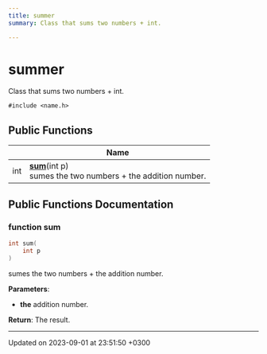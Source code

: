 ```yaml
---
title: summer
summary: Class that sums two numbers + int. 

---
```


# summer



Class that sums two numbers + int. 


`#include <name.h>`

## Public Functions

|                | Name           |
| -------------- | -------------- |
| int | **[sum](Classes/classsummer.md#function-sum)**(int p)<br>sumes the two numbers + the addition number.  |

## Public Functions Documentation

### function sum

```cpp
int sum(
    int p
)
```

sumes the two numbers + the addition number. 

**Parameters**: 

  * **the** addition number. 


**Return**: The result. 

-------------------------------

Updated on 2023-09-01 at 23:51:50 +0300